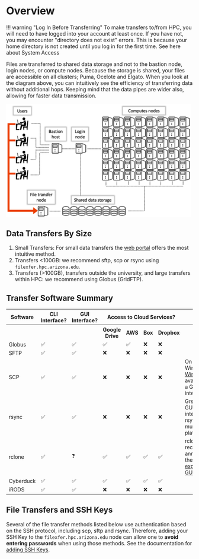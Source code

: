 # Overview

!!! warning "Log In Before Transferring"
    To make transfers to/from HPC, you will need to have logged into your account at least once. If you have not, you may encounter "directory does not exist" errors. This is because your home directory is not created until you log in for the first time. See here about System Access


Files are transferred to shared data storage and not to the bastion node, login nodes, or compute nodes. Because the storage is shared, your files are accessible on all clusters; Puma, Ocelote and Elgato. When you look at the diagram above, you can intuitively see the efficiency of transferring data without additional hops.  Keeping mind that the data pipes are wider also, allowing for faster data transmission.

<img src="images/HPCDiagram_FileTransfers.png"  width=500px>


## Data Transfers By Size

1. Small Transfers: For small data transfers the [web portal](https://ood.hpc.arizona.edu) offers the most intuitive method.
2. Transfers <100GB: we recommend sftp, scp or rsync using ```filexfer.hpc.arizona.edu```.  
3. Transfers (>100GB), transfers outside the university, and large transfers within HPC: we recommend using Globus (GridFTP).

## Transfer Software Summary


<html>
<table>
    <tr>
        <th>Software</th>
        <th>CLI Interface?</th>
        <th>GUI Interface?</th>
        <th colspan="4"><center>Access to Cloud Services?</center></th>
        <th>Notes</th>
    </tr>
    <tr>
        <th></th>
        <th></th>
        <th></th>
        <th>Google Drive</th>
        <th>AWS</th>
        <th>Box</th>
        <th>Dropbox</th>
        <th></th>
    </tr>
    <tr>
        <td>Globus</td>
        <td>&#x2705;</td>
        <td>&#x2705;</td>
        <td>&#x2705;</td>
        <td>&#x2705;</td>
        <td>&#x274C;</td>
        <td>&#x274C;</td>
        <td></td>
    </tr>
    <tr>
        <td>SFTP</td>
        <td>&#x2705;</td>
        <td>&#x2705;</td>
        <td>&#x274C;</td>
        <td>&#x274C;</td>
        <td>&#x274C;</td>
        <td>&#x274C;</td>
        <td></td>
    </tr>
    <tr>
        <td>SCP</td>
        <td>&#x2705;</td>
        <td>&#x2705;</td>
        <td>&#x274C;</td>
        <td>&#x274C;</td>
        <td>&#x274C;</td>
        <td>&#x274C;</td>
        <td>On Windows, <a href="https://winscp.net/eng/index.php">WinSCP</a> is available as a GUI interface</td>
    </tr>
    <tr>
        <td>rsync</td>
        <td>&#x2705;</td>
        <td>&#x2705;</td>
        <td>&#x274C;</td>
        <td>&#x274C;</td>
        <td>&#x274C;</td>
        <td>&#x274C;</td>
        <td>Grsync is a GUI interface for rsync for multiple platforms.</td>
    </tr>
    <tr>
        <td>rclone</td>
        <td>&#x2705;</td>
        <td>&#x2753;</td>
        <td>&#x2705;</td>
        <td>&#x2705;</td>
        <td>&#x2705;</td>
        <td>&#x2705;</td>
        <td>rclone has recently announced they have an <a href="https://rclone.org/gui/">experimental GUI</a>.</td>
    </tr>
    <tr>
        <td>Cyberduck</td>
        <td>&#x2705;</td>
        <td>&#x2705;</td>
        <td>&#x2705;</td>
        <td>&#x2705;</td>
        <td>&#x2705;</td>
        <td>&#x2705;</td>
        <td></td>
    </tr>
    <tr>
        <td>iRODS</td>
        <td>&#x2705;</td>
        <td>&#x2705;</td>
        <td>&#x274C;</td>
        <td>&#x274C;</td>
        <td>&#x274C;</td>
        <td>&#x274C;</td>
        <td></td>
    </tr>
</table>
</html>


## File Transfers and SSH Keys
Several of the file transfer methods listed below use authentication based on the SSH protocol, including scp, sftp and rsync. Therefore, adding your SSH Key to the ```filexfer.hpc.arizona.edu``` node can allow one to **avoid entering passwords** when using those methods. See the documentation for [adding SSH Keys](/registration_and_access/system_access/#ssh-keys).